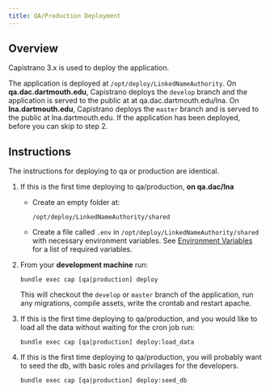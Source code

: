 ```yaml
---
title: QA/Production Deployment
---
```

## Overview
Capistrano 3.x is used to deploy the application. 

The application is deployed at `/opt/deploy/LinkedNameAuthority`. On **qa.dac.dartmouth.edu**, Capistrano deploys the `develop` branch and the application is served to the public at at qa.dac.dartmouth.edu/lna. On **lna.dartmouth.edu**, Capistrano deploys the `master` branch and is served to the public at lna.dartmouth.edu. If the application has been deployed, before you can skip to step 2.

## Instructions
The instructions for deploying to qa or production are identical. 

1. If this is the first time deploying to qa/production, **on qa.dac/lna**
   - Create an empty folder at:

      ```
      /opt/deploy/LinkedNameAuthority/shared
      ```
   - Create a file called `.env` in `/opt/deploy/LinkedNameAuthority/shared` with necessary environment variables. See [Environment Variables](/lna/techdocs/environment_variables) for a list of required variables.

2. From your **development machine** run:

   ```
   bundle exec cap [qa|production] deploy
   ```

   This will checkout the `develop` or `master` branch of the application, run any migrations, compile assets, write the crontab and restart apache. 

3. If this is the first time deploying to qa/production, and you would like to load all the data without waiting for the cron job run:

   ```
   bundle exec cap [qa|production] deploy:load_data
   ```

4. If this is the first time deploying to qa/production, you will probably want to seed the db, with basic roles and privilages for the developers.

   ```
   bundle exec cap [qa|production] deploy:seed_db
   ```
